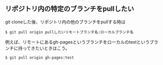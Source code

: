 リポジトリ内の特定のブランチをpullしたい
----------------------------------------
git cloneした後、リポジトリ内の他のブランチをpullする時は

    $ git pull origin pullしたいリモートブランチ名:ローカルブランチ名

例えば、リモートにあるgh-pagesというブランチをローカルのtestというブランチに持ってきたいときはこう。

    $ git pull origin gh-pages:test


